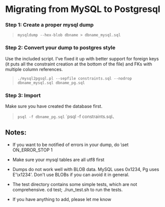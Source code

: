 Migrating from MySQL to Postgresql
==================================

### Step 1: Create a proper mysql dump

> `mysqldump --hex-blob dbname > dbname_mysql.sql`

### Step 2: Convert your dump to postgres style

Use the included script. I've fixed it up with better support for
foreign keys (it puts all the constraint creation at the bottom of the
file) and FKs with multiple column references.

> `./mysql2pgsql.pl --sepfile constraints.sql --nodrop dbname_mysql.sql dbname_pg.sql`

### Step 3: Import

Make sure you have created the database first.

> `psql -f dbname_pg.sql`
> `psql -f constraints.sql、

Notes:
------

* If you want to be notified of errors in your dump, do \set ON_ERROR_STOP 1

* Make sure your mysql tables are all utf8 first

* Dumps do not work well with BLOB data. MySQL uses 0x1234, Pg uses
  E'\\x1234'. Don't use BLOBs if you can avoid it in general.

* The test directory contains some simple tests, which are not comprehensive.
  cd test; ./run_test.sh to run the tests. 

* If you have anything to add, please let me know
